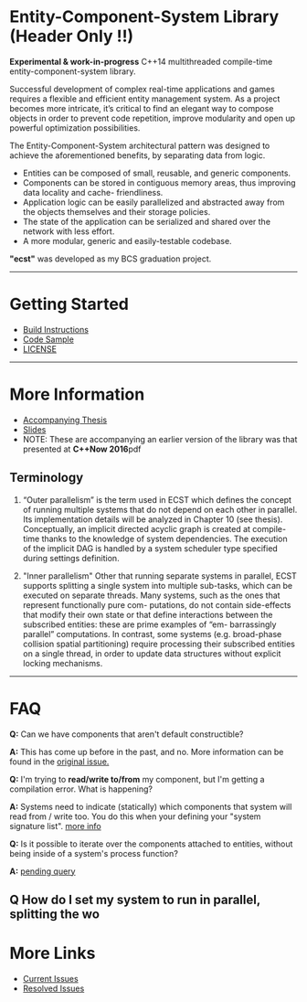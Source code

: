Entity-Component-System Library (Header Only !!)
================================================

**Experimental & work-in-progress** C++14 multithreaded compile-time entity-component-system library.

Successful development of complex real-time applications and games requires a flexible and efficient
entity management system. As a project becomes more intricate, it’s critical to find an elegant way
to compose objects in order to prevent code repetition, improve modularity and open up powerful
optimization possibilities.

The Entity-Component-System architectural pattern was designed to achieve the aforementioned
benefits, by separating data from logic.

* Entities can be composed of small, reusable, and generic components.
* Components can be stored in contiguous memory areas, thus improving data locality and cache-
friendliness.
* Application logic can be easily parallelized and abstracted away from the objects themselves and
their storage policies.
* The state of the application can be serialized and shared over the network with less effort.
* A more modular, generic and easily-testable codebase.

**"ecst"** was developed as my BCS graduation project.

---------------------------------------------------------------------------------------------------
# Getting Started
* [Build Instructions](BUILD_INSTRUCTIONS.md)
* [Code Sample](CODE_SAMPLE.md)
* [LICENSE](LICENSE)

---------------------------------------------------------------------------------------------------
# More Information
* [Accompanying Thesis](https://github.com/SuperV1234/bcs_thesis)
* [Slides](https://github.com/SuperV1234/cppnow2016)
 * NOTE: These are accompanying an earlier version of the library was that presented at **C++Now
2016**pdf

## Terminology
1. “Outer parallelism” is the term used in ECST which defines the concept of running multiple
systems that do not depend on each other in parallel. Its implementation details will be analyzed in
Chapter 10 (see thesis). Conceptually, an implicit directed acyclic graph is created at compile-time
thanks to the knowledge of system dependencies. The execution of the implicit DAG is handled by a
system scheduler type specified during settings definition.

2. "Inner parallelism"
Other that running separate systems in parallel, ECST supports splitting a single system into
multiple sub-tasks, which can be executed on separate threads. Many systems, such as the ones that
represent functionally pure com- putations, do not contain side-effects that modify their own state
or that define interactions between the subscribed entities: these are prime examples of “em-
barrassingly parallel” computations. In contrast, some systems (e.g. broad-phase collision spatial
partitioning) require processing their subscribed entities on a single thread, in order to update
data structures without explicit locking mechanisms.

---------------------------------------------------------------------------------------------------
# FAQ #

**Q:** Can we have components that aren't default constructible?

**A:** This has come up before in the past, and no. More information can be found in the [original
issue.](https://github.com/SuperV1234/ecst/issues/8)

**Q:** I'm trying to **read/write to/from** my component, but I'm getting a compilation error. What
is happening?

**A:** Systems need to indicate (statically) which components that system will read from / write
too. You do this when your defining your "system signature list".
[more info](https://github.com/SuperV1234/ecst/issues/4)

**Q:** Is it possible to iterate over the components attached to entities, without being inside of
a system's process function?

**A:** [pending query](https://github.com/SuperV1234/ecst/issues/9#issuecomment-244577591)

**Q** How do I set my system to run in parallel, splitting the wo
---------------------------------------------------------------------------------------------------
# More Links
* [Current Issues](https://github.com/SuperV1234/ecst/issues)
* [Resolved Issues](https://github.com/SuperV1234/ecst/issues?q=is%3Aissue+is%3Aclosed)
